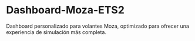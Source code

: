 # Dashboard-Moza-ETS2
Dashboard personalizado para volantes Moza, optimizado para ofrecer una experiencia de simulación más completa.
